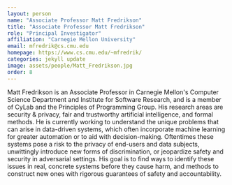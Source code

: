 ```yaml
---
layout: person
name: "Associate Professor Matt Fredrikson"
title: "Associate Professor Matt Fredrikson"
role: "Principal Investigator"
affiliation: "Carnegie Mellon University"
email: mfredrik@cs.cmu.edu
homepage: https://www.cs.cmu.edu/~mfredrik/
categories: jekyll update
image: assets/people/Matt_Fredrikson.jpg
order: 8
---
```

Matt Fredrikson is an Associate Professor in Carnegie Mellon's Computer Science Department and Institute for Software Research, and is a member of CyLab and the Principles of Programming Group. His research areas are security & privacy, fair and trustworthy artificial intelligence, and formal methods. He is currently working to understand the unique problems that can arise in data-driven systems, which often incorporate machine learning for greater automation or to aid with decision-making. Oftentimes these systems pose a risk to the privacy of end-users and data subjects, unwittingly introduce new forms of discrimination, or jeopardize safety and security in adversarial settings. His goal is to find ways to identify these issues in real, concrete systems before they cause harm, and methods to construct new ones with rigorous guarantees of safety and accountability.